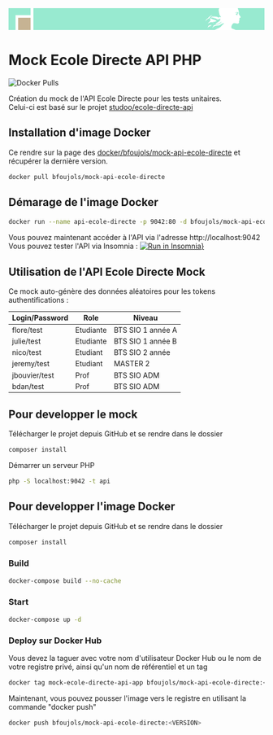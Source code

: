 ![separe](https://github.com/studoo-app/.github/blob/main/profile/studoo-banner-logo.png)
# Mock Ecole Directe API PHP
![Docker Pulls](https://img.shields.io/docker/pulls/bfoujols/mock-api-ecole-directe)

Création du mock de l'API Ecole Directe pour les tests unitaires. \
Celui-ci est basé sur le projet [studoo/ecole-directe-api](https://github.com/studoo-app/ecole-directe-api)

## Installation d'image Docker
Ce rendre sur la page des [docker/bfoujols/mock-api-ecole-directe](https://hub.docker.com/r/bfoujols/mock-api-ecole-directe) et récupérer la dernière version. 

```bash
docker pull bfoujols/mock-api-ecole-directe
```
## Démarage de l'image Docker
```bash
docker run --name api-ecole-directe -p 9042:80 -d bfoujols/mock-api-ecole-directe
```

Vous pouvez maintenant accéder à l'API via l'adresse http://localhost:9042 \
Vous pouvez tester l'API via Insomnia :
[![Run in Insomnia}](https://insomnia.rest/images/run.svg)](https://insomnia.rest/run/?label=MOCK%20API%20ECOLE%20DIRECTE&uri=https%3A%2F%2Fraw.githubusercontent.com%2Fstudoo-app%2Fmock-ecole-directe-api%2Fmain%2FInsomnia.json)

## Utilisation de l'API Ecole Directe Mock

Ce mock auto-génère des données aléatoires pour les tokens authentifications :

| Login/Password     	     | Role              	 | Niveau              	 
|--------------------------|----------------|-----------------------|
| flore/test          	    | Etudiante    	 | BTS SIO 1 année A     |
| julie/test          	    | Etudiante    	 | BTS SIO 1 année B     |
| nico/test          	     | Etudiant    	 | BTS SIO 2 année       |
| jeremy/test          	   | Etudiant    	 | MASTER 2              |
| jbouvier/test          	 | Prof     	     | BTS SIO ADM           |
| bdan/test          	     | Prof     	     | BTS SIO ADM           |

## Pour developper le mock
Télécharger le projet depuis GitHub et se rendre dans le dossier
```bash
composer install
```
Démarrer un serveur PHP
```bash
php -S localhost:9042 -t api
```

## Pour developper l'image Docker

Télécharger le projet depuis GitHub et se rendre dans le dossier
```bash
composer install
```

### Build
```bash
docker-compose build --no-cache
```

### Start
```bash
docker-compose up -d
```


### Deploy sur Docker Hub

Vous devez la taguer avec votre nom d'utilisateur Docker Hub ou le nom de votre registre privé, ainsi qu'un nom de référentiel et un tag
```bash
docker tag mock-ecole-directe-api-app bfoujols/mock-api-ecole-directe:<VERSION>
```

Maintenant, vous pouvez pousser l'image vers le registre en utilisant la commande "docker push"
```bash
docker push bfoujols/mock-api-ecole-directe:<VERSION>
```

